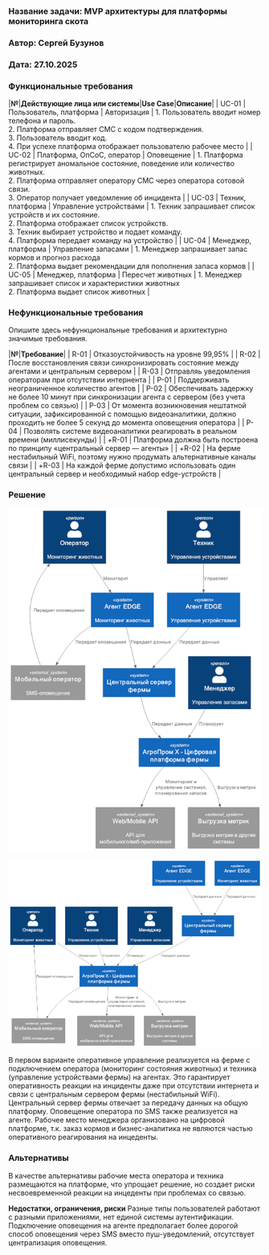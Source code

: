 ### <a name="_b7urdng99y53"></a>**Название задачи: MVP архитектуры для платформы мониторинга скота** 
### <a name="_hjk0fkfyohdk"></a>**Автор: Сергей Бузунов**
### <a name="_uanumrh8zrui"></a>**Дата: 27.10.2025**
### <a name="_3bfxc9a45514"></a>**Функциональные требования**

|**№**|**Действующие лица или системы**|**Use Case**|**Описание**|
| UC-01 | Пользователь, платформа | Авторизация | 1. Пользователь вводит номер телефона и пароль. <br /> 2. Платформа отправляет СМС с кодом подтверждения. <br /> 3. Пользователь вводит код. <br /> 4. При успехе платформа отображает пользователю рабочее место |
| UC-02 | Платформа, ОпСоС, оператор | Оповещение | 1. Платформа регистрирует аномальное состояние, поведение или количество животных. <br /> 2. Платформа отправляет оператору СМС через оператора сотовой связи. <br /> 3. Оператор получает уведомление об инцидента |
| UC-03 | Техник, платформа | Управление устройствами | 1. Техник запрашивает список устройств и их состояние. <br /> 2. Платформа отображает список устройкств. <br /> 3. Техник выбирает устройство и подает команду. <br /> 4. Платформа передает команду на устройство |
| UC-04 | Менеджер, платформа | Управление запасами | 1. Менеджер запрашивает запас кормов и прогноз расхода <br /> 2. Платформа выдает рекомендации для пополнения запаса кормов |
| UC-05 | Менеджер, платформа | Пересчет животных | 1. Менеджер запрашивает список и характеристики животных <br /> 2. Платформа выдает список животных  |

### <a name="_u8xz25hbrgql"></a>**Нефункциональные требования**
Опишите здесь нефункциональные требования и архитектурно значимые требования.

|**№**|**Требование**|
| R-01 | Отказоустойчивость на уровне 99,95% |
| R-02 | После восстановления связи синхронизировать состояние между агентами и центральным сервером |
| R-03 | Отправляь уведомления операторам при отсутствии интернента |
| P-01 | Поддерживать неограниченное количество агентов |
| P-02 | Обеспечивать задержку не более 10 минут при синхронизации агента с сервером (без учета проблем со связью) |
| P-03 | От момента возникновения нештатной ситуации, зафиксированной с помощью видеоаналитики, должно проходить не более 5 секунд до момента оповещения оператора |
| P-04 | Позволять системе видеоаналитики реагировать в реальном времени (миллисекунды) |
| +R-01 | Платформа должна быть построена по принципу «центральный сервер — агенты» |
| +R-02 | На ферме нестабильный WiFi, поэтому нужно продумать альтернативные каналы связи |
| +R-03 | На каждой ферме допустимо использовать один центральный сервер и необходимый набор edge-устройств |

### <a name="_qmphm5d6rvi3"></a>**Решение**
![Вариант №1](С1_Диаграмма_контеста_v1.png)

![Вариант №2](С1_Диаграмма_контеста_v2.png)

В первом варианте оперативное управление реализуется на ферме с подключением оператора (мониторинг состояния животных) и техника (управление устройствами фермы) на агентах. Это гарантирует оперативность реакции на инциденты даже при отсутствии интернета и связи с центральным сервером фермы (нестабильный WiFi). Центральный сервер фермы отвечает за передачу данных на общую платформу. Оповещение оператора по SMS также реализуется на агенте. Рабочее место менеджера организовано на цифровой платформе, т.к. заказ кормов и бизнес-аналитика не являются частью оперативного реагирования на инцеденты.
### <a name="_bjrr7veeh80c"></a>**Альтернативы**
В качестве альтернативы рабочие места оператора и техника размещаются на платформе, что упрощает решение, но создает риски несвоевременной реакции на инцеденты при проблемах со связью. 

**Недостатки, ограничения, риски**
Разные типы пользователей работают с разными приложениями, нет единой системы аутентификации.
Подключение оповещения на агенте предполагает более дорогой способ оповещения через SMS вместо пуш-уведомлений, отсутствует централизация оповещения. 



